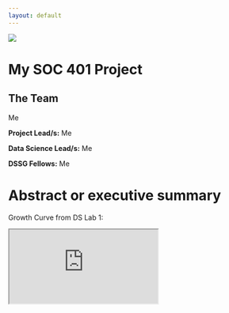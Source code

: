 ```yaml
---
layout: default
---
```


<img src="{{ site.url }}{{ site.baseurl }}/assets/img/eScience.png">


# My SOC 401 Project

## The Team
Me

**Project Lead/s:**
Me

**Data Science Lead/s:** 
Me

**DSSG Fellows:** 
Me

# Abstract or executive summary

Growth Curve from DS Lab 1:

<iframe src="https://docs.google.com/spreadsheets/d/e/2PACX-1vTQ5jdJjMg25Moc4M8Ik5p99rtTrmmhQyEWM1cyGSb82ad9-_2EAk8BdtU90fFIpSXjTbNSIk68ID1W/pubhtml?gid=834424879&amp;single=true&amp;widget=true&amp;headers=false"></iframe>
